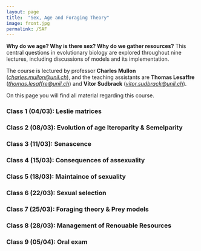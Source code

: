 ```yaml
---
layout: page
title:  "Sex, Age and Foraging Theory"
image: front.jpg
permalink: /SAF
---
```


**Why do we age? Why is there sex? Why do we gather resources?** This central questions in evolutionary biology are explored throughout nine lectures, including discussions of models and its implementation. 

The course is lectured by professor **Charles Mullon** (*charles.mullon@unil.ch*), and the teaching assistants are **Thomas Lesaffre** (*thomas.lesaffre@unil.ch*) and **Vítor Sudbrack** (*vitor.sudbrack@unil.ch*). 

On this page you will find all material regarding this course. 

### Class 1 (04/03): Leslie matrices


### Class 2 (08/03): Evolution of age Iteroparity & Semelparity


### Class 3 (11/03): Senascence 


### Class 4 (15/03): Consequences of assexuality


### Class 5 (18/03): Maintaince of sexuality


### Class 6 (22/03): Sexual selection


### Class 7 (25/03): Foraging theory & Prey models 


### Class 8 (28/03): Management of Renouable Resources


### Class 9 (05/04): Oral exam

